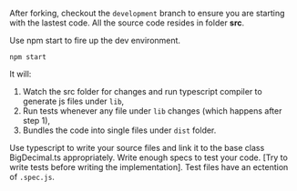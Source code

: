 After forking, checkout the `development` branch to ensure you are starting with the lastest code.
All the source code resides in folder __src__.

Use npm start to fire up the dev environment.
```
npm start
```
It will:
1. Watch the src folder for changes and run typescript compiler to generate js files under `lib`,
2. Run tests whenever any file under `lib` changes (which happens after step 1),
3. Bundles the code into single files under `dist` folder.

Use typescript to write your source files and link it to the base class BigDecimal.ts appropriately. Write enough specs to test your code.
[Try to write tests before writing the implementation]. Test files have an ectention of `.spec.js`.

